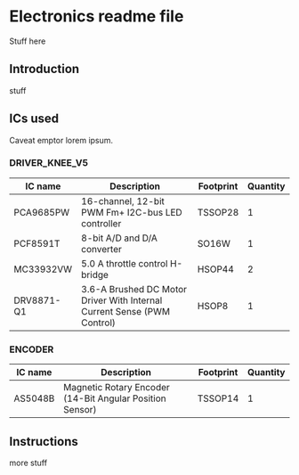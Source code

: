 # Electronics readme file
Stuff here
## Introduction
stuff
## ICs used
Caveat emptor lorem ipsum.
### DRIVER_KNEE_V5
| IC name  | Description | Footprint | Quantity |
| ------------- | ------------- | - | - |
| PCA9685PW  | 16-channel, 12-bit PWM Fm+ I2C-bus LED controller  | TSSOP28 | 1 |
| PCF8591T  | 8-bit A/D and D/A converter  | SO16W | 1 |
| MC33932VW | 5.0 A throttle control H-bridge | HSOP44 | 2 |
| DRV8871-Q1 | 3.6-A Brushed DC Motor Driver With Internal Current Sense (PWM Control) | HSOP8 | 1 |
### ENCODER
| IC name  | Description | Footprint | Quantity |
| ------------- | ------------- | - | - |
| AS5048B  | Magnetic Rotary Encoder (14-Bit Angular Position Sensor) | TSSOP14 | 1 |
## Instructions
more stuff
